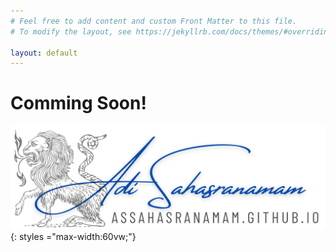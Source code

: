 ```yaml
---
# Feel free to add content and custom Front Matter to this file.
# To modify the layout, see https://jekyllrb.com/docs/themes/#overriding-theme-defaults

layout: default
---
```


# Comming Soon! 


![About 4](https://github.com/ASSahasranamam/thesis/blob/primary/thesis/logo.png?raw=true) {: styles ="max-width:60vw;"}
